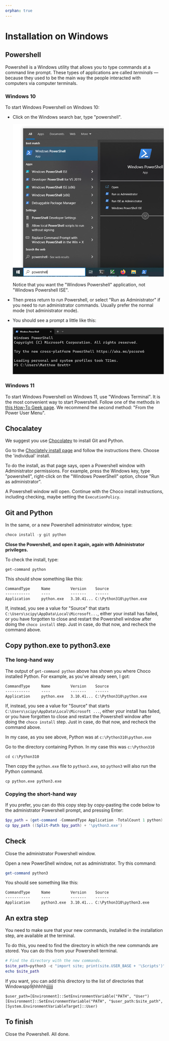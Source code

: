 ```yaml
---
orphan: true
---
```


# Installation on Windows

## Powershell

Powershell is a Windows utility that allows you to type commands at a command
line prompt.  These types of applications are called *terminals* — because
they used to be the main way the people interacted with computers via computer
terminals.


### Windows 10

To start Windows Powershell on Windows 10:

*   Click on the Windows search bar, type "powershell".

    ![](images/powershell_windows_10.png)

    Notice that you want the "Windows Powershell" application, not "Windows
    Powershell ISE".
*   Then press return to run Powershell, or select "Run as Administrator" if
    you need to run administrator commands.  Usually prefer the normal mode (not administrator mode).
*   You should see a prompt a little like this:

    ![](images/powershell_prompt.png)

### Windows 11

To start Windows Powershell on Windows 11, use "Windows Terminal".  It is the
most convenient way to start Powershell.   Follow one of the methods in [this
How-To Geek
page](https://www.howtogeek.com/831728/7-ways-to-open-windows-terminal-on-windows-11).  We recommend the second method: "From the Power User Menu".

## Chocalatey

We suggest you use [Chocolatey](https://chocolatey.org/) to install Git and
Python.

Go to the [Choclately install page](https://chocolatey.org/install) and follow
the instructions there.  Choose the 'individual' install.

To do the install, as that page says, open a Powershell window with
Administrator permissions.  For example, press the Windows key, type
"powershell", right-click on the "Windows PowerShell" option, chose "Run as
administrator".

A Powershell window will open.  Continue with the Choco install instructions, including checking, maybe setting the `ExecutionPolicy`.

## Git and Python

In the same, or a new Powershell administrator window, type:

```powershell
choco install -y git python
```

**Close the Powershell, and open it again, again with Administrator
privileges.**

To check the install, type:

```
get-command python
```

This should show something like this:

```
CommandType     Name         Version    Source
-----------     ----         -------    ------
Application     python.exe   3.10.41... C:\Python310\python.exe
```

If, instead, you see a value for "Source" that starts
`C:\Users\scipy\AppData\Local\Microsoft...`, either your install has failed,
or you have forgotten to close and restart the Powershell window after doing
the `choco install` step.  Just in case, do that now, and recheck the command
above.

## Copy python.exe to python3.exe

### The long-hand way

The output of `get-command python` above has shown you where Choco installed Python.  For example, as you've already seen, I got:

```
CommandType     Name         Version    Source
-----------     ----         -------    ------
Application     python.exe   3.10.41... C:\Python310\python.exe
```

If, instead, you see a value for "Source" that starts
`C:\Users\scipy\AppData\Local\Microsoft ...`, either your install has failed,
or you have forgotten to close and restart the Powershell window after doing
the `choco install` step.  Just in case, do that now, and recheck the command
above.

In my case, as you see above, Python was at `c:\Python310\python.exe`

Go to the directory containing Python.  In my case this was `c:\Python310`

```
cd c:\Python310
```

Then copy the `python.exe` file to `python3.exe`, so `python3` will also run the Python command.

```
cp python.exe python3.exe
```

### Copying the short-hand way

If you prefer, you can do this copy step by copy-pasting the code below to the
administrator Powershell prompt, and pressing Enter:

```powershell
$py_path = (get-command -CommandType Application -TotalCount 1 python).Source
cp $py_path ((Split-Path $py_path) + '\python3.exe')
```

## Check

Close the administrator Powershell window.

Open a new PowerShell window, not as administrator.  Try this command:

```powershell
get-command python3
```

You should see something like this:

```
CommandType     Name         Version    Source
-----------     ----         -------    ------
Application     python3.exe  3.10.41... C:\Python310\python3.exe
```

## An extra step

You need to make sure that your new commands, installed in the installation step, are available at the terminal.

To do this, you need to find the directory in which the new commands are
stored.  You can do this from your Powershell terminal.

```powershell
# Find the directory with the new commands.
$site_path=python3 -c "import site; print(site.USER_BASE + '\Scripts')"
echo $site_path
```

If you want, you can add this directory to the list of directories that Windowspp9jhhhhhjjjjjj

```
$user_path=[Environment]::SetEnvironmentVariable("PATH", "User")
[Environment]::SetEnvironmentVariable("PATH", "$user_path:$site_path", [System.EnvironmentVariableTarget]::User)
```


## To finish

Close the Powershell.  All done.
